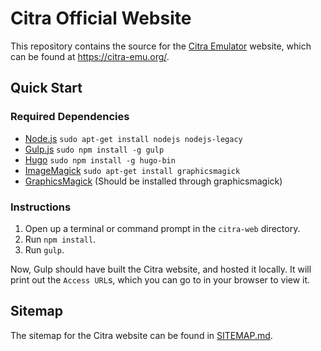 # Citra Official Website

This repository contains the source for the [Citra Emulator](https://github.com/citra-emu/citra) website, which can be found at https://citra-emu.org/.

## Quick Start

### Required Dependencies
- [Node.js](https://nodejs.org) `sudo apt-get install nodejs nodejs-legacy`
- [Gulp.js](http://gulpjs.com) `sudo npm install -g gulp`
- [Hugo](https://gohugo.io/) `sudo npm install -g hugo-bin`
- [ImageMagick](https://www.imagemagick.org) `sudo apt-get install graphicsmagick`
- [GraphicsMagick](http://www.graphicsmagick.org/) (Should be installed through graphicsmagick)

### Instructions
1. Open up a terminal or command prompt in the `citra-web` directory.
2. Run `npm install`.
3. Run `gulp`.

Now, Gulp should have built the Citra website, and hosted it locally. It will print out the `Access URL`s, which you can go to in your browser to view it.

## Sitemap

The sitemap for the Citra website can be found in [SITEMAP.md](SITEMAP.md).
